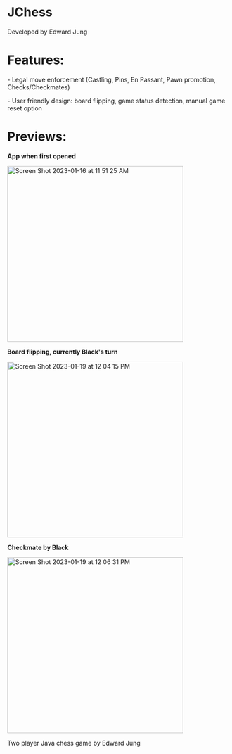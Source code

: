 # JChess

Developed by Edward Jung

<h1>Features:</h1>
<p>- Legal move enforcement (Castling, Pins, En Passant, Pawn promotion, Checks/Checkmates)</p>
<p>- User friendly design: board flipping, game status detection, manual game reset option</p>

<h1>Previews:</h1>

<b>App when first opened</b>

<img width="400" alt="Screen Shot 2023-01-16 at 11 51 25 AM" src="https://user-images.githubusercontent.com/109245538/212730216-79e8a27f-b472-4b45-9849-e66c57014764.png">

**Board flipping, currently Black's turn**

<img width="400" alt="Screen Shot 2023-01-19 at 12 04 15 PM" src="https://user-images.githubusercontent.com/109245538/213511697-417d2a45-9de4-4978-a598-611f8a472d94.png">

**Checkmate by Black**

<img width="400" alt="Screen Shot 2023-01-19 at 12 06 31 PM" src="https://user-images.githubusercontent.com/109245538/213512223-e39c9f97-39d9-4c51-a89c-f7e6958dd3e9.png">

Two player Java chess game by Edward Jung
